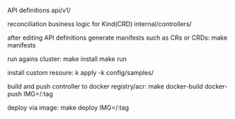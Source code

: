 
API definitions
api/v1/

reconciliation business logic for Kind(CRD)
internal/controllers/

after editing API definitions generate manifests such as CRs or CRDs:
make manifests


run agains cluster:
make install
make run

install custom resoure:
k apply -k config/samples/


build and push controller to docker registry/acr:
make docker-build docker-push IMG=<some-registry>/<project-name>:tag

deploy via image:
make deploy IMG=<some-registry>/<project-name>:tag

